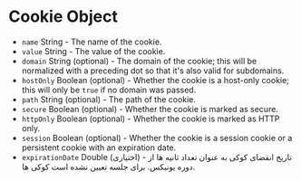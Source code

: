 # Cookie Object

* `name` String - The name of the cookie.
* `value` String - The value of the cookie.
* `domain` String (optional) - The domain of the cookie; this will be normalized with a preceding dot so that it's also valid for subdomains.
* `hostOnly` Boolean (optional) - Whether the cookie is a host-only cookie; this will only be `true` if no domain was passed.
* `path` String (optional) - The path of the cookie.
* `secure` Boolean (optional) - Whether the cookie is marked as secure.
* `httpOnly` Boolean (optional) - Whether the cookie is marked as HTTP only.
* `session` Boolean (optional) - Whether the cookie is a session cookie or a persistent cookie with an expiration date.
* `expirationDate` Double (اختیاری) - تاریخ انقضای کوکی به عنوان تعداد ثانیه ها از دوره یونیکس. برای جلسه تعیین نشده است کوکی ها.
